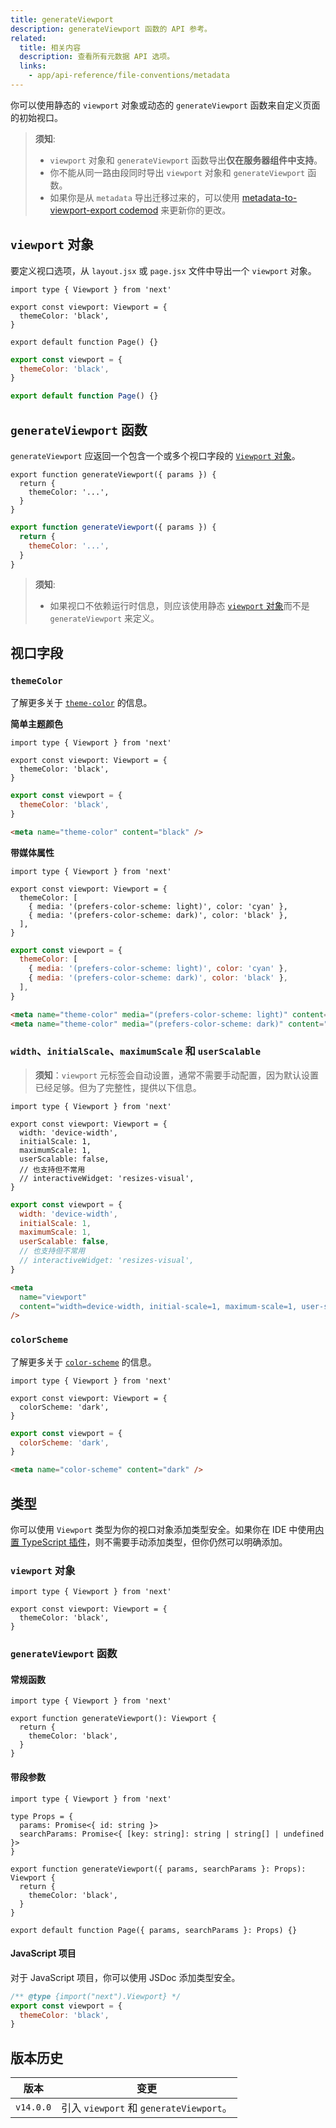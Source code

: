 ```yaml
---
title: generateViewport
description: generateViewport 函数的 API 参考。
related:
  title: 相关内容
  description: 查看所有元数据 API 选项。
  links:
    - app/api-reference/file-conventions/metadata
---
```


你可以使用静态的 `viewport` 对象或动态的 `generateViewport` 函数来自定义页面的初始视口。

> **须知**:
>
> - `viewport` 对象和 `generateViewport` 函数导出**仅在服务器组件中支持**。
> - 你不能从同一路由段同时导出 `viewport` 对象和 `generateViewport` 函数。
> - 如果你是从 `metadata` 导出迁移过来的，可以使用 [metadata-to-viewport-export codemod](/nextjs-cn/app/guides/upgrading/codemods#metadata-to-viewport-export) 来更新你的更改。

## `viewport` 对象

要定义视口选项，从 `layout.jsx` 或 `page.jsx` 文件中导出一个 `viewport` 对象。

```tsx switcher
import type { Viewport } from 'next'

export const viewport: Viewport = {
  themeColor: 'black',
}

export default function Page() {}
```

```jsx switcher
export const viewport = {
  themeColor: 'black',
}

export default function Page() {}
```

## `generateViewport` 函数

`generateViewport` 应返回一个包含一个或多个视口字段的 [`Viewport` 对象](#viewport-fields)。

```tsx switcher
export function generateViewport({ params }) {
  return {
    themeColor: '...',
  }
}
```

```jsx switcher
export function generateViewport({ params }) {
  return {
    themeColor: '...',
  }
}
```

> **须知**:
>
> - 如果视口不依赖运行时信息，则应该使用静态 [`viewport` 对象](#the-viewport-object)而不是 `generateViewport` 来定义。

## 视口字段

### `themeColor`

了解更多关于 [`theme-color`](https://developer.mozilla.org/docs/Web/HTML/Element/meta/name/theme-color) 的信息。

**简单主题颜色**

```tsx switcher
import type { Viewport } from 'next'

export const viewport: Viewport = {
  themeColor: 'black',
}
```

```jsx switcher
export const viewport = {
  themeColor: 'black',
}
```

```html hideLineNumbers
<meta name="theme-color" content="black" />
```

**带媒体属性**

```tsx switcher
import type { Viewport } from 'next'

export const viewport: Viewport = {
  themeColor: [
    { media: '(prefers-color-scheme: light)', color: 'cyan' },
    { media: '(prefers-color-scheme: dark)', color: 'black' },
  ],
}
```

```jsx switcher
export const viewport = {
  themeColor: [
    { media: '(prefers-color-scheme: light)', color: 'cyan' },
    { media: '(prefers-color-scheme: dark)', color: 'black' },
  ],
}
```

```html hideLineNumbers
<meta name="theme-color" media="(prefers-color-scheme: light)" content="cyan" />
<meta name="theme-color" media="(prefers-color-scheme: dark)" content="black" />
```

### `width`、`initialScale`、`maximumScale` 和 `userScalable`

> **须知**：`viewport` 元标签会自动设置，通常不需要手动配置，因为默认设置已经足够。但为了完整性，提供以下信息。

```tsx switcher
import type { Viewport } from 'next'

export const viewport: Viewport = {
  width: 'device-width',
  initialScale: 1,
  maximumScale: 1,
  userScalable: false,
  // 也支持但不常用
  // interactiveWidget: 'resizes-visual',
}
```

```jsx switcher
export const viewport = {
  width: 'device-width',
  initialScale: 1,
  maximumScale: 1,
  userScalable: false,
  // 也支持但不常用
  // interactiveWidget: 'resizes-visual',
}
```

```html hideLineNumbers
<meta
  name="viewport"
  content="width=device-width, initial-scale=1, maximum-scale=1, user-scalable=no"
/>
```

### `colorScheme`

了解更多关于 [`color-scheme`](https://developer.mozilla.org/en-US/docs/Web/HTML/Element/meta/name#:~:text=color%2Dscheme%3A-specifies,of-the-following%3A) 的信息。

```tsx switcher
import type { Viewport } from 'next'

export const viewport: Viewport = {
  colorScheme: 'dark',
}
```

```jsx switcher
export const viewport = {
  colorScheme: 'dark',
}
```

```html hideLineNumbers
<meta name="color-scheme" content="dark" />
```

## 类型

你可以使用 `Viewport` 类型为你的视口对象添加类型安全。如果你在 IDE 中使用[内置 TypeScript 插件](/nextjs-cn/app/api-reference/config/typescript)，则不需要手动添加类型，但你仍然可以明确添加。

### `viewport` 对象

```tsx
import type { Viewport } from 'next'

export const viewport: Viewport = {
  themeColor: 'black',
}
```

### `generateViewport` 函数

#### 常规函数

```tsx
import type { Viewport } from 'next'

export function generateViewport(): Viewport {
  return {
    themeColor: 'black',
  }
}
```

#### 带段参数

```tsx
import type { Viewport } from 'next'

type Props = {
  params: Promise<{ id: string }>
  searchParams: Promise<{ [key: string]: string | string[] | undefined }>
}

export function generateViewport({ params, searchParams }: Props): Viewport {
  return {
    themeColor: 'black',
  }
}

export default function Page({ params, searchParams }: Props) {}
```

#### JavaScript 项目

对于 JavaScript 项目，你可以使用 JSDoc 添加类型安全。

```js
/** @type {import("next").Viewport} */
export const viewport = {
  themeColor: 'black',
}
```

## 版本历史

| 版本      | 变更                                    |
| --------- | --------------------------------------- |
| `v14.0.0` | 引入 `viewport` 和 `generateViewport`。 |
